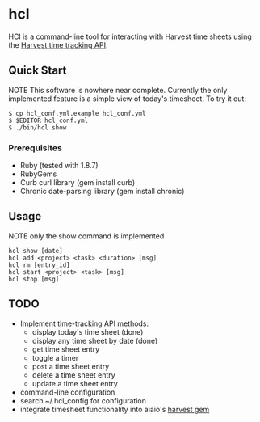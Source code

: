 # hcl

HCl is a command-line tool for interacting with Harvest time sheets using the
[Harvest time tracking API][1].

## Quick Start

NOTE This software is nowhere near complete. Currently the only implemented
feature is a simple view of today's timesheet. To try it out:

    $ cp hcl_conf.yml.example hcl_conf.yml
    $ $EDITOR hcl_conf.yml
    $ ./bin/hcl show

### Prerequisites

 * Ruby (tested with 1.8.7)
 * RubyGems
 * Curb curl library (gem install curb)
 * Chronic date-parsing library (gem install chronic)

## Usage

NOTE only the show command is implemented

    hcl show [date]
    hcl add <project> <task> <duration> [msg]
    hcl rm [entry_id]
    hcl start <project> <task> [msg]
    hcl stop [msg]

## TODO

 * Implement time-tracking API methods:
   - display today's time sheet (done)
   - display any time sheet by date (done)
   - get time sheet entry
   - toggle a timer
   - post a time sheet entry
   - delete a time sheet entry
   - update a time sheet entry
 * command-line configuration
 * search ~/.hcl_config for configuration
 * integrate timesheet functionality into aiaio's [harvest gem][2]

[1]: http://www.getharvest.com/api/time_tracking
[2]: http://github.com/aiaio/harvest/tree/master

